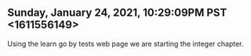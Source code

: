 ## Sunday, January 24, 2021, 10:29:09PM PST <1611556149>

Using the learn go by tests web page we are starting the integer
chapter. 

